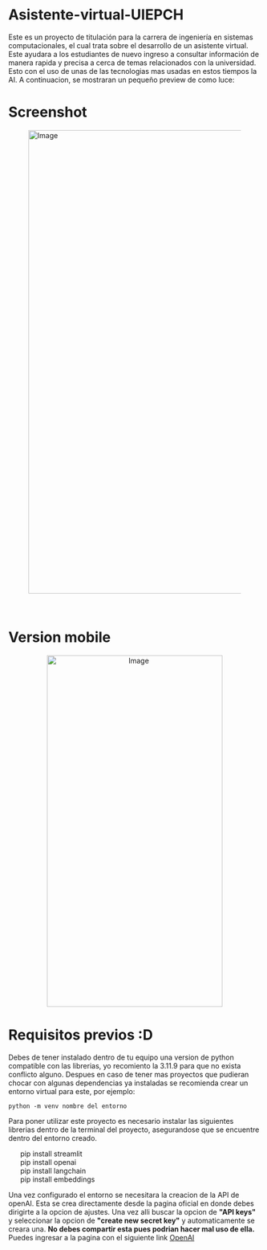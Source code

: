 # Asistente-virtual-UIEPCH
Este es un proyecto de titulación para la carrera de ingeniería en sistemas computacionales, el cual trata sobre el desarrollo de un asistente virtual. Este ayudara a los estudiantes de nuevo ingreso a consultar información de manera rapida y precisa a cerca de temas relacionados con la universidad. Esto con el uso de unas de las tecnologias mas usadas en estos tiempos la AI. A continuacion, se mostraran un pequeño preview de como luce:
<br />

# Screenshot
<figure>
  <img width="1909" height="923" alt="Image" src="https://github.com/user-attachments/assets/c0b7394e-9551-413a-b035-14746d2c4527" />
</figure>
<br />

# Version mobile 
<p align="center" width="100%">
  <img  width="350" height="700" alt="Image" src ="https://github.com/user-attachments/assets/9e2f5d62-a8df-46ea-82a1-43233553c30e" />
</p>


# Requisitos previos :D
Debes de tener instalado dentro de tu equipo una version de python compatible con las librerias, yo recomiento la 3.11.9 para que no exista conflicto alguno.
Despues en caso de tener mas proyectos que pudieran chocar con algunas dependencias ya instaladas se recomienda crear un entorno virtual para este, por ejemplo:
<br />

```shell
python -m venv nombre del entorno
```

Para poner utilizar este proyecto es necesario instalar las siguientes librerias dentro de la terminal del proyecto, asegurandose que se encuentre dentro del entorno creado.
<br />
<ul style="list-style-type: none;">
  <li>pip install streamlit</li>
  <li>pip install openai</li>
  <li>pip install langchain</li>
  <li>pip install embeddings</li>
</ul>

Una vez configurado el entorno se necesitara la creacion de la API de openAI. Esta se crea directamente desde la pagina oficial en donde debes
dirigirte a la opcion de ajustes. Una vez alli buscar la opcion de **"API keys"** y seleccionar la opcion de **"create new secret key"** y automaticamente se creara una. **No debes compartir esta pues podrian hacer mal uso de ella.**
Puedes ingresar a la pagina con el siguiente link [OpenAI](https://platform.openai.com/docs/overview)
